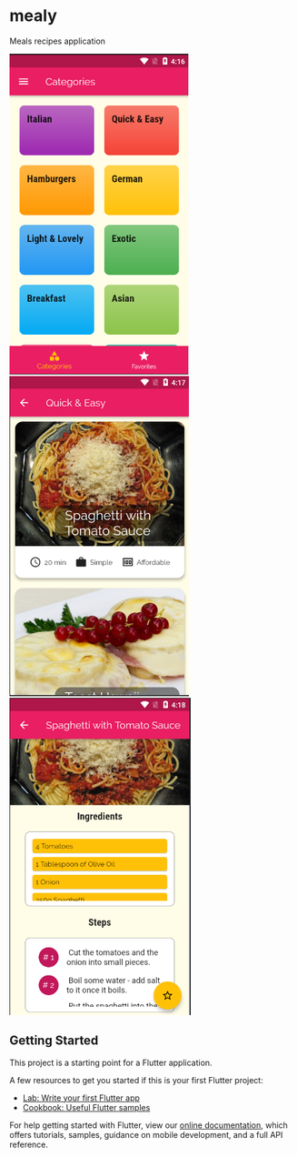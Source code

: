 # mealy

Meals recipes application

![Alt text](screenshots/1.png?raw=true "Home")
![Alt text](screenshots/2.png?raw=true "Category screen")
![Alt text](screenshots/3.png?raw=true "Meal Screen")

## Getting Started

This project is a starting point for a Flutter application.

A few resources to get you started if this is your first Flutter project:

- [Lab: Write your first Flutter app](https://flutter.dev/docs/get-started/codelab)
- [Cookbook: Useful Flutter samples](https://flutter.dev/docs/cookbook)

For help getting started with Flutter, view our
[online documentation](https://flutter.dev/docs), which offers tutorials,
samples, guidance on mobile development, and a full API reference.

